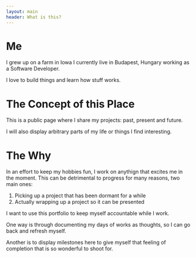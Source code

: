 ```yaml
---
layout: main
header: What is this?
---
```

# Me
I grew up on a farm in Iowa
I currently live in Budapest, Hungary working as a Software Developer.

I love to build things and learn how stuff works.

# The Concept of this Place
This is a public page where I share my projects: past, present and future.

I will also display arbitrary parts of my life or things I find interesting.

# The Why
In an effort to keep my hobbies fun, I work on anythign that excites me in the moment. This can be detrimental to progress for many reasons, two main ones: 

1. Picking up a project that has been dormant for a while
2. Actually wrapping up a project so it can be presented

I want to use this portfolio to keep myself accountable while I work. 

One way is through documenting my days of works as thoughts, so I can go back and refresh myself.

Another is to display milestones here to give myself that feeling of completion that is so wonderful to shoot for.